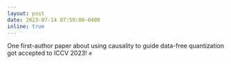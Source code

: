 ```yaml
---
layout: post
date: 2023-07-14 07:59:00-0400
inline: true
---
```


One first-author paper about using causality to guide data-free quantization got accepted to ICCV 2023! :fist:    
